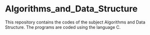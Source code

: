 # Algorithms_and_Data_Structure
This repository contains the codes of the subject Algorithms and Data Structure. The programs are coded using the language C.
